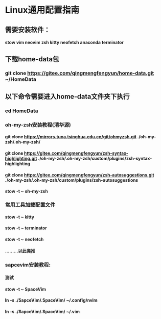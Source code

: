 # Linux通用配置指南


## 需要安装软件：
#### stow vim neovim zsh kitty neofetch anaconda terminator


## 下载home-data包
### git clone https://gitee.com/qingmengfengyun/home-data.git ~/HomeData


## 以下命令需要进入home-data文件夹下执行
### cd HomeData


### oh-my-zsh安装教程(清华源)
#### git clone https://mirrors.tuna.tsinghua.edu.cn/git/ohmyzsh.git ./oh-my-zsh/.oh-my-zsh/
#### git clone https://gitee.com/qingmengfengyun/zsh-syntax-highlighting.git ./oh-my-zsh/.oh-my-zsh/custom/plugins/zsh-syntax-highlighting
#### git clone https://gitee.com/qingmengfengyun/zsh-autosuggestions.git ./oh-my-zsh/.oh-my-zsh/custom/plugins/zsh-autosuggestions
#### stow -t ~ oh-my-zsh


### 常用工具加载配置文件
#### stow -t ~ kitty
#### stow -t ~ terminator
#### stow -t ~ neofetch
#### .........以此类推


### sapcevim安装教程:
#### 测试
#### stow -t ~ SpaceVim
#### ln -s ./SapceVim/.SpaceVim/  ~/.config/nvim
#### ln -s ./SapceVim/.SpaceVim/  ~/.vim


